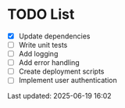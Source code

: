 # TODO List

- [x] Update dependencies
- [ ] Write unit tests
- [ ] Add logging
- [ ] Add error handling
- [ ] Create deployment scripts
- [ ] Implement user authentication

Last updated: 2025-06-19 16:02
